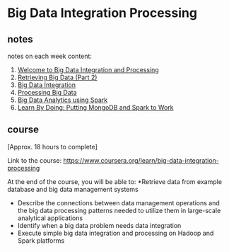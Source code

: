 # Big Data Integration Processing

## notes

notes on each week content:

1. [Welcome to Big Data Integration and Processing](week1/README.md)
2. [Retrieving Big Data (Part 2)](week2/README.md)
3. [Big Data Integration](week3/README.md)
4. [Processing Big Data](week4/README.md)
5. [Big Data Analytics using Spark](week5/README.md)
6. [Learn By Doing: Putting MongoDB and Spark to Work](week6/README.md)

## course

[Approx. 18 hours to complete]

Link to the course: https://www.coursera.org/learn/big-data-integration-processing

At the end of the course, you will be able to:
*Retrieve data from example database and big data management systems
* Describe the connections between data management operations and the big data processing patterns needed to utilize them in large-scale analytical applications
* Identify when a big data problem needs data integration
* Execute simple big data integration and processing on Hadoop and Spark platforms
